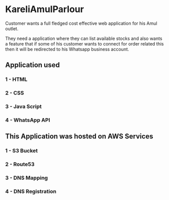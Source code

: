 # KareliAmulParlour

Customer wants a full fledged cost effective web application for his Amul outlet.

They need a application where they can list available stocks and also wants a feature that if some of his customer wants to connect for order related this then it will be redirected to his Whatsapp business account.

## Application used 
### 1 - HTML
### 2 - CSS
### 3 - Java Script
### 4 - WhatsApp API

## This Application was hosted on AWS Services

### 1 - S3 Bucket
### 2 - Route53
### 3 - DNS Mapping
### 4 - DNS Registration
